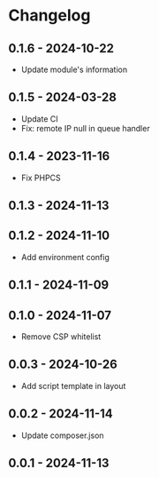 # Changelog

## 0.1.6 - 2024-10-22
* Update module's information

## 0.1.5 - 2024-03-28
* Update CI
* Fix: remote IP null in queue handler

## 0.1.4 - 2023-11-16
* Fix PHPCS

## 0.1.3 - 2024-11-13

## 0.1.2 - 2024-11-10
* Add environment config

## 0.1.1 - 2024-11-09

## 0.1.0 - 2024-11-07
* Remove CSP whitelist

## 0.0.3 - 2024-10-26
* Add script template in layout

## 0.0.2 - 2024-11-14
* Update composer.json

## 0.0.1 - 2024-11-13